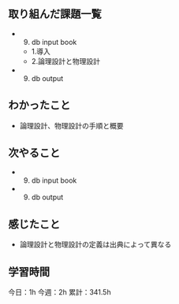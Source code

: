 ## 取り組んだ課題一覧

- 9. db input book
  - 1.導入
  - 2.論理設計と物理設計
- 9. db output

## わかったこと

- 論理設計、物理設計の手順と概要

## 次やること

- 9. db input book
- 9. db output

## 感じたこと

- 論理設計と物理設計の定義は出典によって異なる

## 学習時間

今日：1h
今週：2h
累計：341.5h
